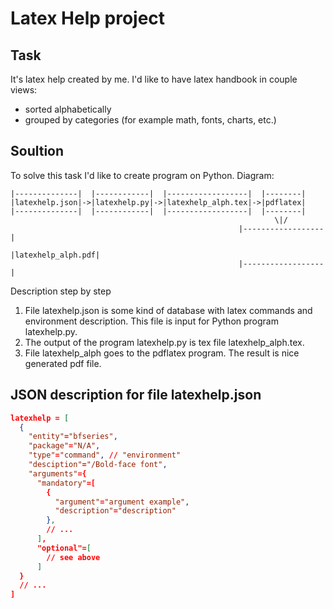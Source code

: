 # Latex Help project

## Task

It's latex help created by me. I'd like to have latex handbook in couple views:
- sorted alphabetically
- grouped by categories (for example math, fonts, charts, etc.)

## Soultion

To solve this task I'd like to create program on Python. Diagram:

```
|--------------|  |------------|  |------------------|  |--------|
|latexhelp.json|->|latexhelp.py|->|latexhelp_alph.tex|->|pdflatex| 
|--------------|  |------------|  |------------------|  |--------|
                                                           \|/
                                                   |------------------|
                                                   |latexhelp_alph.pdf|
                                                   |------------------|
```


Description step by step

1. File latexhelp.json is some kind of database with latex commands and 
   environment description. This file is input for Python program latexhelp.py.
2. The output of the program latexhelp.py is tex file latexhelp_alph.tex.
3. File latexhelp_alph goes to the pdflatex program. The result is nice
   generated pdf file.

## JSON description for file latexhelp.json
```json
latexhelp = [
  {
    "entity"="bfseries",
    "package"="N/A",  
    "type"="command", // "environment"
    "desciption"="/Bold-face font",
    "arguments"={
      "mandatory"=[
        {
          "argument"="argument example",
          "description"="description"
        },
        // ...
      ],
      "optional"=[
        // see above
      ]
  }
  // ...
]
```


